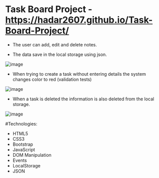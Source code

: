  
 # Task Board Project - https://hadar2607.github.io/Task-Board-Project/
 
 * The user can add, edit and delete notes.
	
 * The data save in the local storage using json.
 
![image](https://user-images.githubusercontent.com/72446237/147338138-cfa87bce-87d4-40e5-a953-531df7c13c1f.png)

* When trying to create a task without entering details the system changes color to red (validation tests)

![image](https://user-images.githubusercontent.com/72446237/147338730-509dbb7b-b383-41c5-b39f-f611a63ea30c.png)


* When a task is deleted the information is also deleted from the local storage.
 
![image](https://user-images.githubusercontent.com/72446237/147338232-8f10ddb4-25ad-4559-9a0d-83bc80397700.png)


#Technologies:
* HTML5
* CSS3
* Bootstrap
* JavaScript
* DOM Manipulation
* Events
* LocalStorage
* JSON
